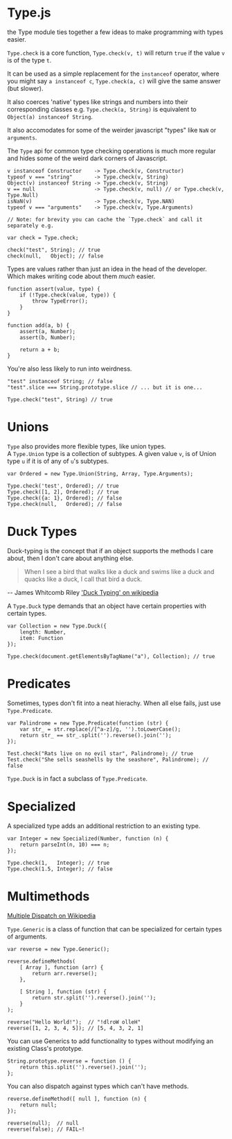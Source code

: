 Type.js
======

the Type module ties together a few ideas to make
programming with types easier.

`Type.check` is a core function, `Type.check(v, t)` will
return `true` if the value `v` is of the type `t`.

It can be used as a simple replacement for the `instanceof` operator,
where you might say `a instanceof c`, `Type.check(a, c)` will give
the same answer (but slower).

It also coerces 'native' types like strings and numbers into their corresponding
classes e.g. `Type.check(a, String)` is equivalent to `Object(a) instanceof String`.

It also accomodates for some of the weirder javascript "types" like `NaN` or `arguments`.

The `Type` api for common type checking operations is much more regular and hides some
of the weird dark corners of Javascript.

    v instanceof Constructor    -> Type.check(v, Constructor)
    typeof v === "string"       -> Type.check(v, String) 
    Object(v) instanceof String -> Type.check(v, String) 
    v == null                   -> Type.check(v, null) // or Type.check(v, Type.Null)
    isNaN(v)                    -> Type.check(v, Type.NAN)
    typeof v === "arguments"    -> Type.check(v, Type.Arguments)
   
    // Note: for brevity you can cache the `Type.check` and call it separately e.g.

    var check = Type.check;

    check("test", String); // true
    check(null,   Object); // false

Types are values rather than just an idea in the head of the developer. Which makes
writing code about them *much* easier.

    function assert(value, type) {
        if (!Type.check(value, type)) {
            throw TypeError();
        }
    } 

    function add(a, b) {
        assert(a, Number);
        assert(b, Number);

        return a + b;
    }        

You're also less likely to run into weirdness.

    "test" instanceof String; // false
    "test".slice === String.prototype.slice // ... but it is one...

    Type.check("test", String) // true

Unions
==

`Type` also provides more flexible types, like union types.  
A `Type.Union` type is a collection of subtypes. A given value `v`,
is of Union type `u` if it is of any of `u`'s subtypes.

    var Ordered = new Type.Union(String, Array, Type.Arguments);

    Type.check('test', Ordered); // true
    Type.check([1, 2], Ordered); // true
    Type.check({a: 1}, Ordered); // false
    Type.check(null,   Ordered); // false

Duck Types
==

Duck-typing is the concept that if an object supports the methods
I care about, then I don't care about anything else. 

> When I see a bird that walks like a duck and swims like a duck and
> quacks like a duck, I call that bird a duck.

-- James Whitcomb Riley
['Duck Typing' on wikipedia](http://en.wikipedia.org/wiki/Duck_typing)

A `Type.Duck` type demands that an object have certain properties
with certain types.

    var Collection = new Type.Duck({
        length: Number,
        item: Function
    });

    Type.check(document.getElementsByTagName("a"), Collection); // true

Predicates
==

Sometimes, types don't fit into a neat hierachy. When all else
fails, just use `Type.Predicate`.

    var Palindrome = new Type.Predicate(function (str) {
        var str_ = str.replace(/[^a-z]/g, '').toLowerCase();
        return str_ == str_.split('').reverse().join(''); 
    });

    Test.check("Rats live on no evil star", Palindrome); // true
    Test.check("She sells seashells by the seashore", Palindrome); // false

`Type.Duck` is in fact a subclass of `Type.Predicate`.

Specialized
==

A specialized type adds an additional restriction to an existing
type.

    var Integer = new Specialized(Number, function (n) {
        return parseInt(n, 10) === n;
    });

    Type.check(1,   Integer); // true
    Type.check(1.5, Integer); // false

Multimethods
==

[Multiple Dispatch on Wikipedia](http://en.wikipedia.org/wiki/Multimethods)

`Type.Generic` is a class of function that can be specialized for certain
types of arguments.

    var reverse = new Type.Generic();

    reverse.defineMethods(
        [ Array ], function (arr) {
            return arr.reverse();
        },

        [ String ], function (str) {
            return str.split('').reverse().join('');    
        }
    );

    reverse("Hello World!");  // "!dlroW olleH"
    reverse([1, 2, 3, 4, 5]); // [5, 4, 3, 2, 1]

You can use Generics to add functionality to types without modifying 
an existing Class's prototype.

    String.prototype.reverse = function () {
        return this.split('').reverse().join('');
    };

You can also dispatch against types which can't have methods.

    reverse.defineMethod([ null ], function (n) {
        return null;
    });

    reverse(null);  // null
    reverse(false); // FAIL~!
